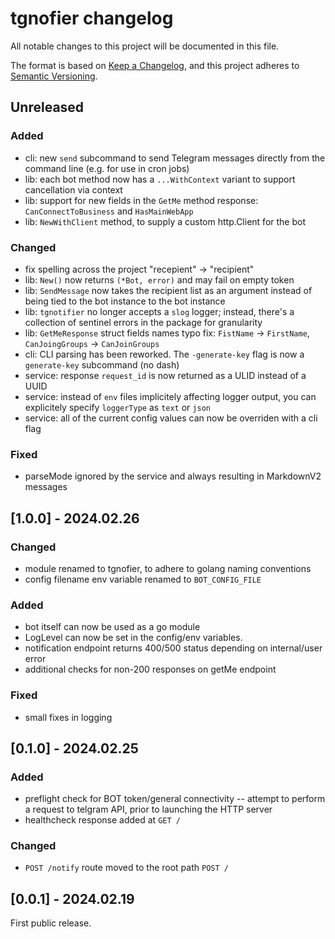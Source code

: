 # tgnofier changelog

All notable changes to this project will be documented in this file.

The format is based on [Keep a Changelog](https://keepachangelog.com/en/1.1.0/),
and this project adheres to [Semantic Versioning](https://semver.org/spec/v2.0.0.html).

## Unreleased
### Added 
- cli: new `send` subcommand to send Telegram messages directly from the command
    line (e.g. for use in cron jobs)
- lib: each bot method now has a `...WithContext` variant to support
    cancellation via context
- lib: support for new fields in the `GetMe` method response:
    `CanConnectToBusiness` and `HasMainWebApp`
- lib: `NewWithClient` method, to supply a custom http.Client for the bot
### Changed
- fix spelling across the project "recepient" -> "recipient"
- lib: `New()` now returns `(*Bot, error)` and may fail on empty token
- lib: `SendMessage` now takes the recipient list as an argument
    instead of being tied to the bot instance to the bot instance
- lib: `tgnotifier` no longer accepts a `slog` logger; instead,
    there's a collection of sentinel errors in the package for granularity
- lib: `GetMeResponse` struct fields names typo fix: 
    `FistName` -> `FirstName`, `CanJoingGroups` -> `CanJoinGroups`
- cli: CLI parsing has been reworked. The `-generate-key` flag is now
    a `generate-key` subcommand (no dash)
- service: response `request_id` is now returned as a ULID instead of a UUID
- service: instead of `env` files implicitely affecting logger output, you 
    can explicitely specify `loggerType` as `text` or `json`
- service: all of the current config values can now be overriden with a cli flag
### Fixed
- parseMode ignored by the service and always resulting in MarkdownV2 messages

## [1.0.0] - 2024.02.26
### Changed
- module renamed to tgnofier, to adhere to golang naming conventions
- config filename env variable renamed to `BOT_CONFIG_FILE`
### Added
- bot itself can now be used as a go module
- LogLevel can now be set in the config/env variables.
- notification endpoint returns 400/500 status depending on internal/user error
- additional checks for non-200 responses on getMe endpoint
### Fixed
- small fixes in logging

## [0.1.0] - 2024.02.25
### Added
- preflight check for BOT token/general connectivity -- attempt to perform
  a request to telgram API, prior to launching the HTTP server
- healthcheck response added at `GET /`
### Changed
- `POST /notify` route moved to the root path `POST /`

## [0.0.1] - 2024.02.19
First public release.